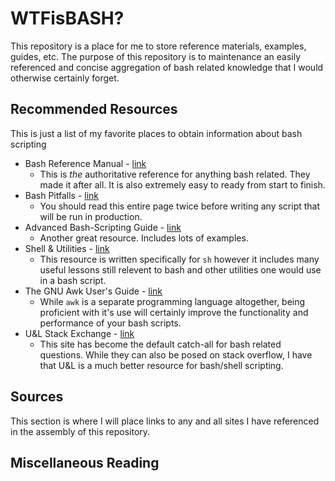 # WTFisBASH?

This repository is a place for me to store reference materials, examples, guides, etc.  The purpose of this repository
is to maintenance an easily referenced and concise aggregation of bash related knowledge that I would otherwise
certainly forget.

## Recommended Resources

This is just a list of my favorite places to obtain information about bash scripting

* Bash Reference Manual - [link](https://www.gnu.org/software/bash/manual/bash.html)
  * This is *the* authoritative reference for anything bash related.  They made it after all.  It is also extremely easy
  to ready from start to finish.
* Bash Pitfalls - [link](http://mywiki.wooledge.org/BashPitfalls)
  * You should read this entire page twice before writing any script that will be run in production.
* Advanced Bash-Scripting Guide - [link](http://tldp.org/LDP/abs/html/)
  * Another great resource.  Includes lots of examples.
* Shell & Utilities - [link](http://pubs.opengroup.org/onlinepubs/9699919799.2016edition/utilities/contents.html)
  * This resource is written specifically for `sh` however it includes many useful lessons still relevent to bash and
  other utilities one would use in a bash script.
* The GNU Awk User's Guide - [link](https://www.gnu.org/software/gawk/manual/gawk.html)
  * While `awk` is a separate programming language altogether, being proficient with it's use will certainly improve
  the functionality and performance of your bash scripts.
* U&L Stack Exchange - [link](https://unix.stackexchange.com/)
  * This site has become the default catch-all for bash related questions.  While they can also be posed on
  stack overflow, I have that U&L is a much better resource for bash/shell scripting.

## Sources

This section is where I will place links to any and all sites I have referenced in the assembly of this repository.

## Miscellaneous Reading

